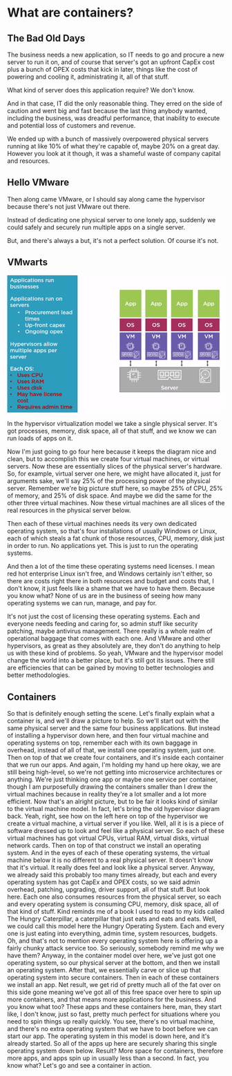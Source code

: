 # What are containers?

## The Bad Old Days

The business needs a new application, so IT needs to go and procure a new server to run it on, and of course that server's got an upfront CapEx cost plus a bunch of OPEX costs that kick in later, things like the cost of powering and cooling it, administrating it, all of that stuff.

What kind of server does this application require? We don't know.

And in that case, IT did the only reasonable thing. They erred on the side of caution and went big and fast because the last thing anybody wanted, including the business, was dreadful performance, that inability to execute and potential loss of customers and revenue. 

We ended up with a bunch of massively overpowered physical servers running at like 10% of what they're capable of, maybe 20% on a great day. However you look at it though, it was a shameful waste of company capital and resources.

## Hello VMware

Then along came VMware, or I should say along came the hypervisor because there's not just VMware out there.

Instead of dedicating one physical server to one lonely app, suddenly we could safely and securely run multiple apps on a single server. 

But, and there's always a but, it's not a perfect solution. Of course it's not.

## VMwarts

<img src="https://github.com/KiraDiShira/Docker/blob/master/WhatAreContainers/Images/wac1.PNG" />

In the hypervisor virtualization model we take a single physical server. It's got processes, memory, disk space, all of that stuff, and we know we can run loads of apps on it. 

Now I'm just going to go four here because it keeps the diagram nice and clean, but to accomplish this we create four virtual machines, or virtual servers. Now these are essentially slices of the physical server's hardware. So, for example, virtual server one here, we might have allocated it, just for arguments sake, we'll say 25% of the processing power of the physical server. Remember we're big picture stuff here, so maybe 25% of CPU, 25% of memory, and 25% of disk space. And maybe we did the same for the other three virtual machines. Now these virtual machines are all slices of the real resources in the physical server below.

Then each of these virtual machines needs its very own dedicated operating system, so that's four installations of usually Windows or Linux, each of which steals a fat chunk of those resources, CPU, memory, disk just in order to run. No applications yet. This is just to run the operating systems. 

And then a lot of the time these operating systems need licenses. I mean red hot enterprise Linux isn't free, and Windows certainly isn't either, so there are costs right there in both resources and budget and costs that, I don't know, it just feels like a shame that we have to have them. Because you know what? None of us are in the business of seeing how many operating systems we can run, manage, and pay for.

It's not just the cost of licensing these operating systems. Each and everyone needs feeding and caring for, so admin stuff like security patching, maybe antivirus management. There really is a whole realm of operational baggage that comes with each one. And VMware and other hypervisors, as great as they absolutely are, they don't do anything to help us with these kind of problems. So yeah, VMware and the hypervisor model change the world into a better place, but it's still got its issues. There still are efficiencies that can be gained by moving to better technologies and better methodologies.

## Containers

So that is definitely enough setting the scene. Let's finally explain what a container is, and we'll draw a picture to help. So we'll start out with the same physical server and the same four business applications. But instead of installing a hypervisor down here, and then four virtual machine and operating systems on top, remember each with its own baggage in overhead, instead of all of that, we install one operating system, just one. Then on top of that we create four containers, and it's inside each container that we run our apps. And again, I'm holding my hand up here okay, we are still being high-level, so we're not getting into microservice architectures or anything. We're just thinking one app or maybe one service per container, though I am purposefully drawing the containers smaller than I drew the virtual machines because in reality they're a lot smaller and a lot more efficient. Now that's an alright picture, but to be fair it looks kind of similar to the virtual machine model. In fact, let's bring the old hypervisor diagram back. Yeah, right, see how on the left here on top of the hypervisor we create a virtual machine, a virtual server if you like. Well, all it is is a piece of software dressed up to look and feel like a physical server. So each of these virtual machines has got virtual CPUs, virtual RAM, virtual disks, virtual network cards. Then on top of that construct we install an operating system. And in the eyes of each of these operating systems, the virtual machine below it is no different to a real physical server. It doesn't know that it's virtual. It really does feel and look like a physical server. Anyway, we already said this probably too many times already, but each and every operating system has got CapEx and OPEX costs, so we said admin overhead, patching, upgrading, driver support, all of that stuff. But look here. Each one also consumes resources from the physical server, so each and every operating system is consuming CPU, memory, disk space, all of that kind of stuff. Kind reminds me of a book I used to read to my kids called The Hungry Caterpillar, a caterpillar that just eats and eats and eats. Well, we could call this model here the Hungry Operating System. Each and every one is just eating into everything, admin time, system resources, budgets. Oh, and that's not to mention every operating system here is offering up a fairly chunky attack service too. So seriously, somebody remind me why we have them? Anyway, in the container model over here, we've just got one operating system, so our physical server at the bottom, and then we install an operating system. After that, we essentially carve or slice up that operating system into secure containers. Then in each of these containers we install an app. Net result, we get rid of pretty much all of the fat over on this side gone meaning we've got all of this free space over here to spin up more containers, and that means more applications for the business. And you know what too? These apps and these containers here, man, they start like, I don't know, just so fast, pretty much perfect for situations where you need to spin things up really quickly. You see, there's no virtual machine, and there's no extra operating system that we have to boot before we can start our app. The operating system in this model is down here, and it's already started. So all of the apps up here are securely sharing this single operating system down below. Result? More space for containers, therefore more apps, and apps spin up in usually less than a second. In fact, you know what? Let's go and see a container in action.
